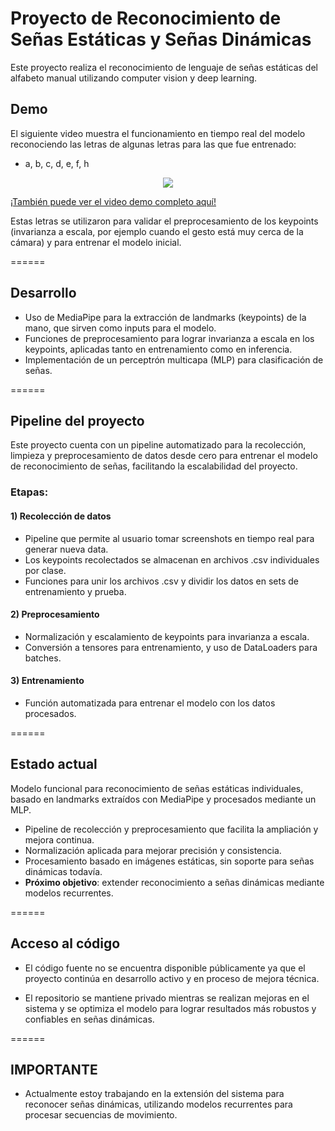 # Proyecto de Reconocimiento de Señas Estáticas y Señas Dinámicas

Este proyecto realiza el reconocimiento de lenguaje de señas estáticas del alfabeto manual utilizando computer vision y deep learning.


## Demo

El siguiente video muestra el funcionamiento en tiempo real del modelo reconociendo las letras de algunas letras para las que fue entrenado:
- a, b, c, d, e, f, h

<div align="center">
  <img src="./DEMO/DEMO_Gif.gif">
</div>


[¡También puede ver el video demo completo aquí!](./DEMO/DemoProyecto.mp4)

Estas letras se utilizaron para validar el preprocesamiento de los keypoints (invarianza a escala, por ejemplo cuando el gesto está muy cerca de la cámara) y para entrenar el modelo inicial.

======

## Desarrollo
- Uso de MediaPipe para la extracción de landmarks (keypoints) de la mano, que sirven como inputs para el modelo.
- Funciones de preprocesamiento para lograr invarianza a escala en los keypoints, aplicadas tanto en entrenamiento como en inferencia.
- Implementación de un perceptrón multicapa (MLP) para clasificación de señas.

======

## Pipeline del proyecto
Este proyecto cuenta con un pipeline automatizado para la recolección, limpieza y preprocesamiento de datos desde cero para entrenar el modelo de reconocimiento de señas, facilitando la escalabilidad del proyecto.


### Etapas:
#### 1) Recolección de datos
  - Pipeline que permite al usuario tomar screenshots en tiempo real para generar nueva data.
  - Los keypoints recolectados se almacenan en archivos .csv individuales por clase.
  - Funciones para unir los archivos .csv y dividir los datos en sets de entrenamiento y prueba.



#### 2) Preprocesamiento
  - Normalización y escalamiento de keypoints para invarianza a escala.
  - Conversión a tensores para entrenamiento, y uso de DataLoaders para batches.


#### 3) Entrenamiento
- Función automatizada para entrenar el modelo con los datos procesados.

======

## Estado actual
Modelo funcional para reconocimiento de señas estáticas individuales, basado en landmarks extraídos con MediaPipe y procesados mediante un MLP.
  - Pipeline de recolección y preprocesamiento que facilita la ampliación y mejora continua.
  - Normalización aplicada para mejorar precisión y consistencia.
  - Procesamiento basado en imágenes estáticas, sin soporte para señas dinámicas todavía.
  - **Próximo objetivo**: extender reconocimiento a señas dinámicas mediante modelos recurrentes.

======
  
## Acceso al código

- El código fuente no se encuentra disponible públicamente ya que el proyecto continúa en desarrollo activo y en proceso de mejora técnica.

- El repositorio se mantiene privado mientras se realizan mejoras en el sistema y se optimiza el modelo para lograr resultados más robustos y confiables en señas dinámicas.

======

## IMPORTANTE

- Actualmente estoy trabajando en la extensión del sistema para reconocer señas dinámicas, utilizando modelos recurrentes para procesar secuencias de movimiento.

